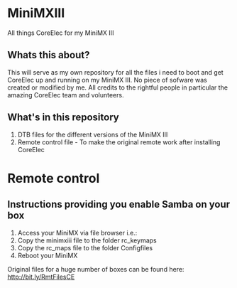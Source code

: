 # MiniMXIII
All things CoreElec for my MiniMX III

## Whats this about?
This will serve as my own repository for all the files i need to boot and get CoreElec up and running on my MiniMX III. No piece of sofware was created or modified by me. All credits to the rightful people in particular the amazing CoreElec team and volunteers.

## What's in this repository
1. DTB files for the different versions of the MiniMX III
2. Remote control file - To make the original remote work after installing CoreElec

# Remote control
## Instructions providing you enable Samba on your box

1. Access your MiniMX via file browser i.e.:
2. Copy the minimxiii file to the folder rc_keymaps
3. Copy the rc_maps file to the folder Configfiles
4. Reboot your MiniMX

Original files for a huge number of boxes can be found here: http://bit.ly/RmtFilesCE